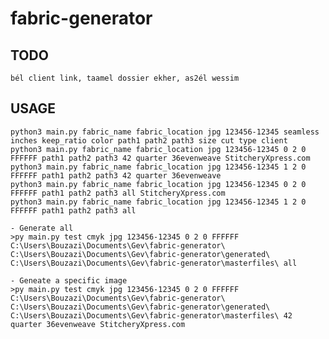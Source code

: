 # fabric-generator

## TODO
    bél client link, taamel dossier ekher, as2él wessim
## USAGE
    python3 main.py fabric_name fabric_location jpg 123456-12345 seamless inches keep_ratio color path1 path2 path3 size cut type client
    python3 main.py fabric_name fabric_location jpg 123456-12345 0 2 0 FFFFFF path1 path2 path3 42 quarter 36evenweave StitcheryXpress.com
    python3 main.py fabric_name fabric_location jpg 123456-12345 1 2 0 FFFFFF path1 path2 path3 42 quarter 36evenweave
    python3 main.py fabric_name fabric_location jpg 123456-12345 0 2 0 FFFFFF path1 path2 path3 all StitcheryXpress.com
    python3 main.py fabric_name fabric_location jpg 123456-12345 1 2 0 FFFFFF path1 path2 path3 all

    - Generate all
    >py main.py test cmyk jpg 123456-12345 0 2 0 FFFFFF C:\Users\Bouzazi\Documents\Gev\fabric-generator\ C:\Users\Bouzazi\Documents\Gev\fabric-generator\generated\ C:\Users\Bouzazi\Documents\Gev\fabric-generator\masterfiles\ all

    - Geneate a specific image
    >py main.py test cmyk jpg 123456-12345 0 2 0 FFFFFF C:\Users\Bouzazi\Documents\Gev\fabric-generator\ C:\Users\Bouzazi\Documents\Gev\fabric-generator\generated\ C:\Users\Bouzazi\Documents\Gev\fabric-generator\masterfiles\ 42 quarter 36evenweave StitcheryXpress.com
